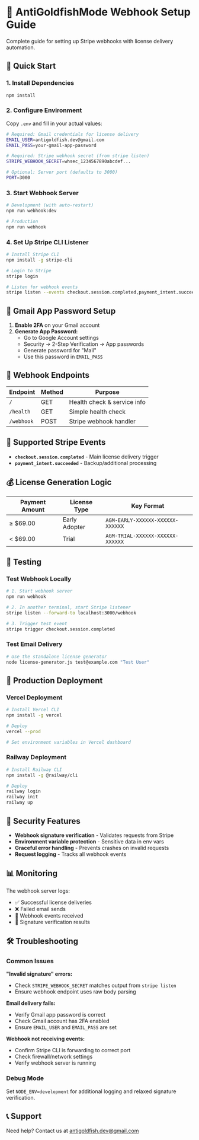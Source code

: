 # 🎯 AntiGoldfishMode Webhook Setup Guide

Complete guide for setting up Stripe webhooks with license delivery automation.

## 🚀 Quick Start

### 1. Install Dependencies
```bash
npm install
```

### 2. Configure Environment
Copy `.env` and fill in your actual values:
```bash
# Required: Gmail credentials for license delivery
EMAIL_USER=antigoldfish.dev@gmail.com
EMAIL_PASS=your-gmail-app-password

# Required: Stripe webhook secret (from stripe listen)
STRIPE_WEBHOOK_SECRET=whsec_1234567890abcdef...

# Optional: Server port (defaults to 3000)
PORT=3000
```

### 3. Start Webhook Server
```bash
# Development (with auto-restart)
npm run webhook:dev

# Production
npm run webhook
```

### 4. Set Up Stripe CLI Listener
```bash
# Install Stripe CLI
npm install -g stripe-cli

# Login to Stripe
stripe login

# Listen for webhook events
stripe listen --events checkout.session.completed,payment_intent.succeeded --forward-to localhost:3000/webhook
```

## 📧 Gmail App Password Setup

1. **Enable 2FA** on your Gmail account
2. **Generate App Password:**
   - Go to Google Account settings
   - Security → 2-Step Verification → App passwords
   - Generate password for "Mail"
   - Use this password in `EMAIL_PASS`

## 🔧 Webhook Endpoints

| Endpoint | Method | Purpose |
|----------|--------|---------|
| `/` | GET | Health check & service info |
| `/health` | GET | Simple health check |
| `/webhook` | POST | Stripe webhook handler |

## 🎯 Supported Stripe Events

- **`checkout.session.completed`** - Main license delivery trigger
- **`payment_intent.succeeded`** - Backup/additional processing

## 💰 License Generation Logic

| Payment Amount | License Type | Key Format |
|----------------|--------------|------------|
| ≥ $69.00 | Early Adopter | `AGM-EARLY-XXXXXX-XXXXXX-XXXXXX` |
| < $69.00 | Trial | `AGM-TRIAL-XXXXXX-XXXXXX-XXXXXX` |

## 🧪 Testing

### Test Webhook Locally
```bash
# 1. Start webhook server
npm run webhook

# 2. In another terminal, start Stripe listener
stripe listen --forward-to localhost:3000/webhook

# 3. Trigger test event
stripe trigger checkout.session.completed
```

### Test Email Delivery
```bash
# Use the standalone license generator
node license-generator.js test@example.com "Test User"
```

## 🚀 Production Deployment

### Vercel Deployment
```bash
# Install Vercel CLI
npm install -g vercel

# Deploy
vercel --prod

# Set environment variables in Vercel dashboard
```

### Railway Deployment
```bash
# Install Railway CLI
npm install -g @railway/cli

# Deploy
railway login
railway init
railway up
```

## 🔐 Security Features

- **Webhook signature verification** - Validates requests from Stripe
- **Environment variable protection** - Sensitive data in env vars
- **Graceful error handling** - Prevents crashes on invalid requests
- **Request logging** - Tracks all webhook events

## 📊 Monitoring

The webhook server logs:
- ✅ Successful license deliveries
- ❌ Failed email sends
- 📨 Webhook events received
- 🔐 Signature verification results

## 🛠️ Troubleshooting

### Common Issues

**"Invalid signature" errors:**
- Check `STRIPE_WEBHOOK_SECRET` matches output from `stripe listen`
- Ensure webhook endpoint uses raw body parsing

**Email delivery fails:**
- Verify Gmail app password is correct
- Check Gmail account has 2FA enabled
- Ensure `EMAIL_USER` and `EMAIL_PASS` are set

**Webhook not receiving events:**
- Confirm Stripe CLI is forwarding to correct port
- Check firewall/network settings
- Verify webhook server is running

### Debug Mode
Set `NODE_ENV=development` for additional logging and relaxed signature verification.

## 📞 Support

Need help? Contact us at antigoldfish.dev@gmail.com

